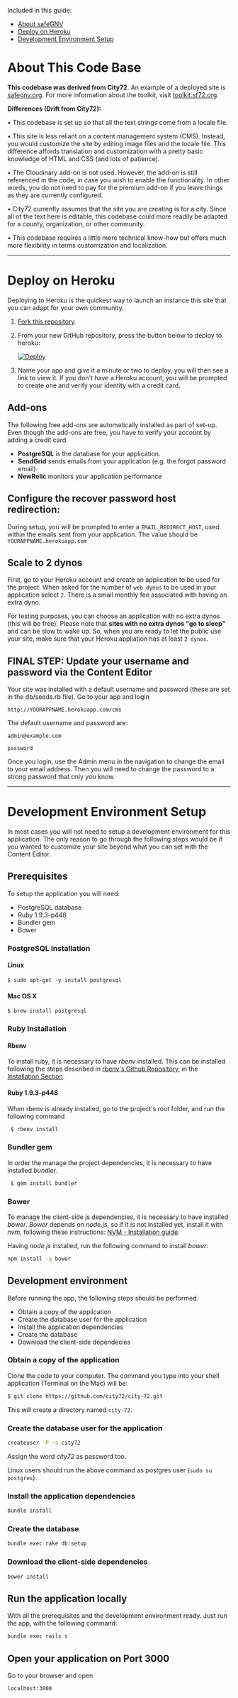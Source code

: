 Included in this guide:
  * [About safeGNV](#about-safegnv)
  * [Deploy on Heroku](#deploy-on-heroku)
  * [Development Environment Setup](#development-environment-setup)

# About This Code Base

**This codebase was derived from City72**. An example of a deployed site is [safegnv.org](http://safegnv.org). For more information about the toolkit, visit [toolkit.sf72.org](http://toolkit.sf72.org).

**Differences (Drift from City72):**

• This codebase is set up so that all the text strings come from a locale file.

• This site is less reliant on a content management system (CMS). Instead, you would customize the site by editing image files and the locale file. This difference affords translation and customization with a pretty basic knowledge of HTML and CSS (and lots of patience).

• The Cloudinary add-on is not used. However, the add-on is still referenced in the code, in case you wish to enable the functionality. In other words, you do not need to pay for the premium add-on if you leave things as they are currently configured.

• City72 currently assumes that the site you are creating is for a city. Since all of the text here is editable, this codebase could more readily be adapted for a county, organization, or other community.

• This codebase requires a little more technical know-how but offers much more flexibility in terms customization and localization.


---

# Deploy on Heroku

Deploying to Heroku is the quickest way to launch an instance this site that you can adapt for your own community.

1. [Fork this repository](https://github.com/gnv-org/gnv#fork-destination-box).

2. From your new GitHub repository, press the button below to deploy to heroku:

     [![Deploy](https://www.herokucdn.com/deploy/button.png)](https://heroku.com/deploy)

3. Name your app and give it a minute or two to deploy, you will then see a link to view it. If you don't have a Heroku account, you will be prompted to create one and verify your identity with a credit card.

## Add-ons

The following free add-ons are automatically installed as part of set-up. Even though the add-ons are free, you have to verify your account by adding a credit card.

* **PostgreSQL** is the database for your application.
* **SendGrid** sends emails from your application (e.g. the forgot password email).
* **NewRelic** monitors your application performance

## Configure the recover password host redirection:

During setup, you will be prompted to enter a `EMAIL_REDIRECT_HOST`, used within the emails sent from your application. The value should be `YOURAPPNAME.herokuapp.com`

## Scale to 2 dynos

First, go to your Heroku account and create an application to be used for the project. When asked for the number of `web dynos` to be used in your application select `2`. There is a small monthly fee associated with having an extra dyno.

For testing purposes, you can choose an application with no extra dynos (this will be free). Please note that **sites with no extra dynos "go to sleep"** and can be slow to wake up. So, when you are ready to let the public use your site, make sure that your Heroku appliation has at least `2 dynos`.

## FINAL STEP: Update your username and password via the Content Editor

Your site was installed with a default username and password (these are set in the db/seeds.rb file). Go to your app and login

`http://YOURAPPNAME.herokuapp.com/cms`

The default username and password are:

`admin@example.com`

`password`

Once you login, use the Admin menu in the navigation to change the email to your email address. Then you will need to change the password to a strong password that only you know.


---


# Development Environment Setup

In most cases you will not need to setup a development environment for this application. The only reason to go through the following steps would be if you wanted to customize your site beyond what you can set with the Content Editor.

## Prerequisites

To setup the application you will need:

* PostgreSQL database
* Ruby 1.9.3-p448
* Bundler gem
* Bower


### PostgreSQL installation

#### Linux

    $ sudo apt-get -y install postgresql

#### Mac OS X

    $ brew install postgresql

### Ruby Installation

#### Rbenv

To install ruby, it is necessary to have *rbenv* installed. This can be installed following the steps described in [rbenv's Github Repository](https://github.com/sstephenson/rbenv), in the [Installation Section](https://github.com/sstephenson/rbenv#installation).

#### Ruby 1.9.3-p448

When rbenv is already installed, go to the project's root folder, and run the following command

```sh
 $ rbenv install
```

### Bundler gem
In order the manage the project dependencies, it is necessary to have installed *bundler*.

```sh
 $ gem install bundler
```

### Bower
To manage the client-side js dependencies, it is necessary to have installed *bower*. *Bower* depends on *node.js*, so if it is not installed yet, install it with *nvm*, following these instructions: [NVM - Installation guide](https://github.com/creationix/nvm#installation).

Having *node.js* installed, run the following command to install *bower*:

```sh
npm install -g bower
```

## Development environment

Before running the app, the following steps should be performed.
* Obtain a copy of the application
* Create the database user for the application
* Install the application dependencies
* Create the database
* Download the client-side dependecies

### Obtain a copy of the application

Clone the code to your computer.
The command you type into your shell application (Terminal on the Mac) will be:

```sh
$ git clone https://github.com/city72/city-72.git
```

This will create a directory named `city-72`.

### Create the database user for the application

```sh
createuser -P -s city72
```
Assign the word *city72* as password too.

Linux users should run the above command as postgres user (`sudo su postgres`).

### Install the application dependencies

```sh
bundle install
```

### Create the database

```sh
bundle exec rake db:setup
```

### Download the client-side dependencies

```sh
bower install
```

## Run the application locally
With all the prerequisites and the development environment ready. Just run the app, with the following command:

```sh
bundle exec rails s
```

## Open your application on Port 3000

Go to your browser and open

```sh
localhost:3000
```

